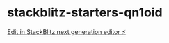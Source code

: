 # stackblitz-starters-qn1oid

[Edit in StackBlitz next generation editor ⚡️](https://stackblitz.com/~/github.com/mohamad-ali-asnawi-93/stackblitz-starters-qn1oid)